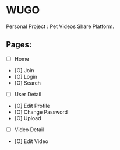 # WUGO

Personal Project : Pet Videos Share Platform.

## Pages:

- [ ] Home
- [O] Join
- [O] Login
- [O] Search

- [ ] User Detail
- [O] Edit Profile
- [O] Change Password
- [O] Upload
- [ ] Video Detail
- [O] Edit Video
